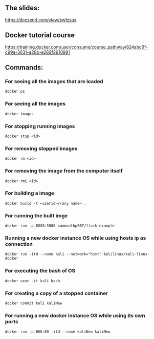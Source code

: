 ## The slides:
https://docsend.com/view/swfzsus

## Docker tutorial course
https://training.docker.com/user/consume/course_pathway/824abc9f-c99a-3031-a28b-e289f2910991


## Commands:

### For seeing all the images that are loaded
```
docker ps 
```

### For seeing all the images
```
docker images
```

### For stopping running images
```
docker stop <id>
```

### For removing stopped images
```
docker rm <id>
```

### For removing the image from the computer itself
```
docker rmi <id>
```

### For building a image
```
docker build -t <userid>/<any name> .
```

### For running the built imge
```
docker run -p 8888:5000 sammanthp007/flask-example
```

### Running a new docker instance OS while using hosts ip as connection
```
docker run -itd --name kali --network="host" kalilinux/kali-linux-docker
```

### For executing the bash of OS
```
docker exec -it kali bash
```

### For creating a copy of a stopped container
```
docker commit kali kaliNew
```

### For running a new docker instance OS while using its own ports
```
docker run -p 666:80 -itd --name kaliNew kaliNew
```
